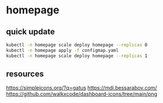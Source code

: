 # homepage

## quick update

```bash
kubectl -n homepage scale deploy homepage --replicas 0
kubectl -n homepage apply -f configmap.yaml
kubectl -n homepage scale deploy homepage --replicas 1
```

## resources
https://simpleicons.org/?q=gatus
https://mdi.bessarabov.com/
https://github.com/walkxcode/dashboard-icons/tree/main/png
